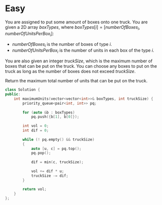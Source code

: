 # Easy

You are assigned to put some amount of boxes onto one truck. You are given a 2D array $boxTypes$, where $boxTypes[i] = [numberOfBoxes_i, numberOfUnitsPerBox_i]$:

- $numberOfBoxes_i$ is the number of boxes of type $i$.
- $numberOfUnitsPerBox_i$ is the number of units in each box of the type $i$.

You are also given an integer $truckSize$, which is the maximum number of boxes that can be put on the truck. You can choose any boxes to put on the truck as long as the number of boxes does not exceed $truckSize$.

Return the maximum total number of units that can be put on the truck.

```cpp
class Solution {
public:
    int maximumUnits(vector<vector<int>>& boxTypes, int truckSize) {
        priority_queue<pair<int, int>> pq;
        
        for (auto &b : boxTypes)
            pq.push({b[1], b[0]});
        
        int vol = 0;
        int dif = 0;
        
        while (! pq.empty() && truckSize)
        {
            auto [u, c] = pq.top();
            pq.pop();
            
            dif = min(c, truckSize);
            
            vol += dif * u;
            truckSize -= dif;
        }
        
        return vol;
    }
};
```
